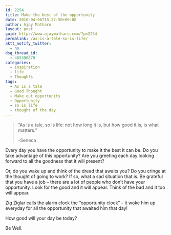 ```yaml
---
id: 2254
title: Make the best of the opportunity
date: 2010-04-06T15:27:50+00:00
author: Ajay Matharu
layout: post
guid: http://www.ajaymatharu.com/?p=2254
permalink: /as-is-a-tale-so-is-life/
aktt_notify_twitter:
  - no
dsq_thread_id:
  - 465390879
categories:
  - Inspiration
  - life
  - Thoughts
tags:
  - As is a tale
  - Good Thought
  - Make out opportunity
  - Opportunity
  - so is life
  - thought of the day
---
```

> &#8220;As is a tale, so is life: not how long it is, but how good it is, is what matters.&#8221; 
> 
> -Seneca

Every day you have the opportunity to make it the best it can be. Do you take advantage of this opportunity? Are you greeting each day looking forward to all the goodness that it will present?

Or, do you wake up and think of the dread that awaits you? Do you cringe at the thought of going to work? If so, what a sad situation that is. Be grateful that you have a job &#8211; there are a lot of people who don&#8217;t have your opportunity. Look for the good and it will appear. Think of the bad and it too will appear.

Zig Ziglar calls the alarm clock the &#8220;opportunity clock&#8221; &#8211; it woke him up everyday for all the opportunity that awaited him that day!

How good will your day be today?

Be Well.